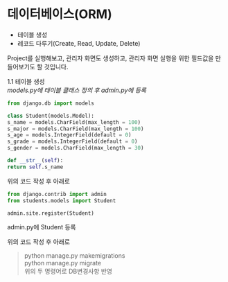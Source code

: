 # 데이터베이스(ORM) 
- 테이블 생성   
- 레코드 다루기(Create, Read, Update, Delete)   

Project를 실행해보고, 관리자 화면도 생성하고, 관리자 화면 실행을 위한 필드값을 만들어보기도 할 것입니다.    

1.1 테이블 생성     
<em>models.py에 테이블 클래스 정의 후 admin.py에 등록</em>  

```models.py
from django.db import models    

class Student(models.Model):
s_name = models.CharField(max_length = 100)
s_major = models.CharField(max_length = 100)
s_age = models.IntegerField(default = 0)
s_grade = models.IntegerField(default = 0)
s_gender = models.CharField(max_length = 30)

def __str__(self):
return self.s_name
``` 
위의 코드 작성 후 아래로

```admin.py
from django.contrib import admin    
from students.models import Student 

admin.site.register(Student)
``` 
admin.py에 Student 등록 

위의 코드 작성 후 아래로 

> python manage.py makemigrations   
> python manage.py migrate  
위의 두 명령어로 DB변경사항 반영